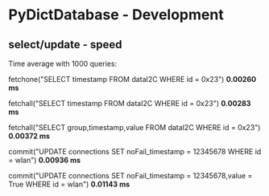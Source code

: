 # PyDictDatabase - Development

## select/update - speed

Time average with 1000 queries:

fetchone("SELECT timestamp FROM dataI2C WHERE id = 0x23") **0.00260 ms**

fetchall("SELECT timestamp FROM dataI2C WHERE id = 0x23") **0.00283 ms**

fetchall("SELECT group,timestamp,value FROM dataI2C WHERE id = 0x23") **0.00372 ms**

commit("UPDATE connections SET noFail_timestamp = 12345678 WHERE id = wlan") **0.00936 ms**

commit("UPDATE connections SET noFail_timestamp = 12345678,value = True WHERE id = wlan") **0.01143 ms**
